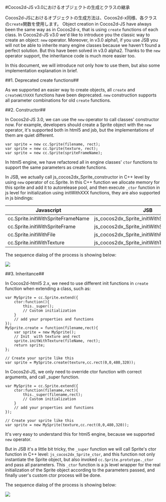 #Cocos2d-JS v3.0におけるオブジェクトの生成とクラスの継承

Cocos2d-JSにおけるオブジェクトの生成方法は、Cocos2d-x同様、各クラスの`create`関数を使用します。
Object creation in Cocos2d-JS have always been the same way as in Cocos2d-x, that is using `create` functions of each class.
 In Cocos2d-JS v3.0 we'd like to introduce you the classic way to create an object: `new` operator. Moreover, in v3.0 alpha1, if you use JSB you will not be able to inherite many engine classes because we haven't found a perfect solution. But this have been solved in v3.0 alpha2. Thanks to the `new` operator support, the inheritance code is much more easier too.

In this document, we will introduce not only how to use them, but also some implementation explanation in brief.

##1. Deprecated create functions##

As we supported an easier way to create objects, all `create` and `createWithXXX` functions have been deprecated. `new` construction supports all parameter combinations for old `create` functions.

##2. Constructor##

In Cocos2d-JS 3.0, we can use the `new` operator to call classes' constructor now. For example, developers should create a Sprite object with the `new` operator, it's supported both in html5 and jsb, but the implementations of them are quiet different.

	var sprite = new cc.Sprite(filename, rect);
	var sprite = new cc.Sprite(texture, rect);
	var sprite = new cc.Sprite(spriteFrameName);

In html5 engine, we have refactored all in engine classes' `ctor` functions to support the same parameters as create functions.

In JSB, we actually call js\_cocos2dx\_Sprite\_constructor in C++ level by using `new` operator of cc.Sprite. In this C++ function we allocate memory for this sprite and add it to autorelease pool, and then execute `_ctor` function in js level for initialization using initWithXXX functions, they are also supported in js bindings:

| Javascript | JSB | Cocos2d-x |
| ---------- |-----|-----------|              
| cc.Sprite.initWithSpriteFrameName | js_cocos2dx_Sprite_initWithSpriteFrameName | cocos2d::Sprite::initWithSpriteFrameName |
| cc.Sprite.initWithSpriteFrame | js_cocos2dx_Sprite_initWithSpriteFrame | cocos2d::Sprite::initWithSpriteFrame |
| cc.Sprite.initWithFile | js_cocos2dx_Sprite_initWithFile | cocos2d::Sprite::initWithFile |
| cc.Sprite.initWithTexture | js_cocos2dx_Sprite_initWithTexture | cocos2d::Sprite::initWithTexture |

The sequence dialog of the process is showing below:

![](res/2.PNG)


##3. Inheritance##

In Cocos2d-html5 2.x, we need to use different init functions in `create` function when extending a class, such as:

	var MySprite = cc.Sprite.extend({
		ctor:function(){
			this._super();
			// Custom initialization
		}
		// add your properties and functions
	});
	MySprite.create = function(filename,rect){
		var sprite = new MySprite();
		// Init  with texture and rect
		sprite.initWithTexture(fileName, rect);
		return sprite;
	};
    
    // Create your sprite like this
    var sprite = MySprite.create(texture,cc.rect(0,0,480,320));
    
In Cocos2d-JS, we only need to override ctor function with correct arguments, and call _super function.

	var MySprite = cc.Sprite.extend({
		ctor:function(filename,rect){
			this._super(filename,rect);
			// Custom initialization
		}
		// add your properties and functions
	});
    
    // Create your sprite like this
    var sprite = new MySprite(texture,cc.rect(0,0,480,320));

It's very easy to understand this for html5 engine, because we supported `new` operator.

But in JSB it's a little bit tricky, the `_super` function we will call Sprite's ctor function in C++ level: `js_cocos2dx_Sprite_ctor`, and this function not only instantiate the Sprite object, but also invoked `cc.Sprite.prototype._ctor` and pass all parameters. This `_ctor` function is a js level wrapper for the real initialization of the Sprite object according to the parameters passed, and finally user's custom ctor process will be done.

The sequence dialog of the process is showing below:

![](res/3.PNG)

